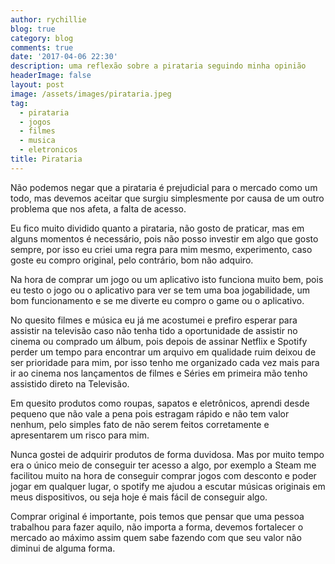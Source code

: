```yaml
---
author: rychillie
blog: true
category: blog
comments: true
date: '2017-04-06 22:30'
description: uma reflexão sobre a pirataria seguindo minha opinião
headerImage: false
layout: post
image: /assets/images/pirataria.jpeg
tag:
  - pirataria
  - jogos
  - filmes
  - musica
  - eletronicos
title: Pirataria
---
```


Não podemos negar que a pirataria é prejudicial para o mercado como um todo, mas devemos aceitar que surgiu simplesmente por causa de um outro problema que nos afeta, a falta de acesso.

Eu fico muito dividido quanto a pirataria, não gosto de praticar, mas em alguns momentos é necessário, pois não posso investir em algo que gosto sempre, por isso eu criei uma regra para mim mesmo, experimento, caso goste eu compro original, pelo contrário, bom não adquiro.

Na hora de comprar um jogo ou um aplicativo isto funciona muito bem, pois eu testo o jogo ou o aplicativo para ver se tem uma boa jogabilidade, um bom funcionamento e se me diverte eu compro o game ou o aplicativo.

No quesito filmes e música eu já me acostumei e prefiro esperar para assistir na televisão caso não tenha tido a oportunidade de assistir no cinema ou comprado um álbum, pois depois de assinar Netflix e Spotify perder um tempo para encontrar um arquivo em qualidade ruim deixou de ser prioridade para mim, por isso tenho me organizado cada vez mais para ir ao cinema nos lançamentos de filmes e Séries em primeira mão tenho assistido direto na Televisão.

Em quesito produtos como roupas, sapatos e eletrônicos, aprendi desde pequeno que não vale a pena pois estragam rápido e não tem valor nenhum, pelo simples fato de não serem feitos corretamente e apresentarem um risco para mim.

Nunca gostei de adquirir produtos de forma duvidosa. Mas por muito tempo era o único meio de conseguir ter acesso a algo, por exemplo a Steam me facilitou muito na hora de conseguir comprar jogos com desconto e poder jogar em qualquer lugar, o spotify me ajudou a escutar músicas originais em meus dispositivos, ou seja hoje é mais fácil de conseguir algo.

Comprar original é importante, pois temos que pensar que uma pessoa trabalhou para fazer aquilo, não importa a forma, devemos fortalecer o mercado ao máximo assim quem sabe fazendo com que seu valor não diminui de alguma forma.
